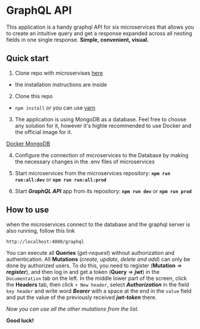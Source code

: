 # GraphQL API

This application is a handy graphql API for six microservices that allows you to create an intuitive query and get a response expanded across all nesting fields in one single response.
**Simple, convenient, visual.**

## Quick start

1. Clone repo with microservises [here](https://github.com/rolling-scopes-school/node-graphql-service)

- the installation instructions are inside

2. Clone this repo

- `npm install` or you can use [yarn](https://yarnpkg.com/getting-started/install)

3. The application is using MongoDB as a database. Feel free to choose any solution for it, however it's highle recommended to use Docker and the official image for it.

[Docker MongoDB](https://hub.docker.com/_/mongo)

4. Сonfigure the connection of microservices to the Database by making the necessary changes in the .env files of microservices

5. Start microservices from the microservices repository: **`npm run run:all:dev`** or **`npm run run:all:prod`**

6. Start **_GraphQL API_** app from its repository: **`npm run dev`** or **`npm run prod`**

## How to use

when the microservices connect to the database and the graphql server is also running, follow this link

```
http://localhost:4000/graphql
```

You can execute all **Queries** (_get-request_) without authorization and authentication. All **Mutations** (_create, update, delete and add_) can only be done by authorized users.
To do this, you need to register (**Mutation** => **_register_**), and then log in and get a token (**Query** => **_jwt_**) in the `Documentation` tab on the left.
In the middle lower part of the screen, click the **Headers** tab, then click `+ New header`, select **_Authorization_** in the field `key header` and write word _**Bearer**_ with a space at the end in the `value` field and put the value of the previously received **_jwt-token_** there.

_Now you can use all the other mutations from the list._

**Good luck!**
